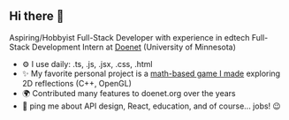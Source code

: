 ## Hi there 👋

Aspiring/Hobbyist Full-Stack Developer with experience in edtech
Full-Stack Development Intern at [Doenet](https://www.doenet.org/) (University of Minnesota)

- ⚙️ I use daily: .ts, .js, .jsx, .css, .html
- ✨ My favorite personal project is a [math-based game I made](https://github.com/cqnykamp/reflection-game) exploring 2D reflections (C++, OpenGL)
- 🌍 Contributed many features to doenet.org over the years
- 💬 ping me about API design, React, education, and of course... jobs! 😉

<!--
**cqnykamp/cqnykamp** is a ✨ _special_ ✨ repository because its `README.md` (this file) appears on your GitHub profile.

Here are some ideas to get you started:

- 🔭 I’m currently working on ...
- 🌱 I’m currently learning ...
- 👯 I’m looking to collaborate on ...
- 🤔 I’m looking for help with ...
- 💬 Ask me about ...
- 📫 How to reach me: ...
- 😄 Pronouns: ...
- ⚡ Fun fact: ...
-->
